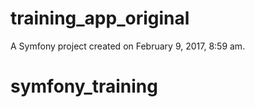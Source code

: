 training_app_original
=====================

A Symfony project created on February 9, 2017, 8:59 am.
# symfony_training
